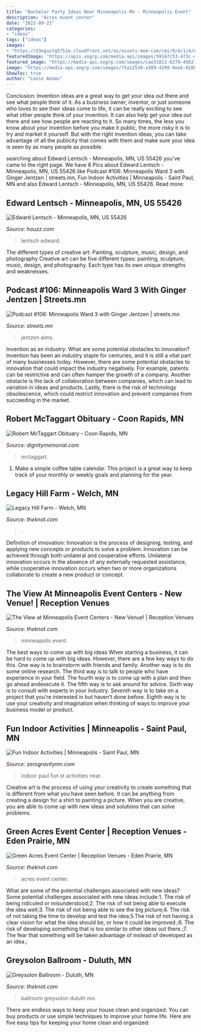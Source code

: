 ```yaml
---
title: "Bachelor Party Ideas Near Minneapolis Mn - Minneapolis Event"
description: "Acres event center"
date: "2022-09-21"
categories:
- "ideas"
tags: ["ideas"]
images:
- "https://d3eguztg5751m.cloudfront.net/as/assets-mem-com/cmi/9/4/1/4/8884149/20191011_091411818_0_orig.jpg/-/robert-mctaggart-coon-rapids-mn-obituary.jpg?a.balancewhite=true&amp;crop=(27.743190661478596%2C33.83333333333333%2C272.60700389105056%2C445.875)&amp;cropxunits=310&amp;cropyunits=464"
featuredImage: "https://apis.xogrp.com/media-api/images/59167c53-473c-4da3-81df-80e07ab39cf4~rs_2001.480.fit"
featured_image: "https://media-api.xogrp.com/images/cae31811-6279-4982-9047-967426f4b2ca~rs_720.480"
image: "https://media-api.xogrp.com/images/75a12530-a309-4209-9eeb-810b5e3f9ebd~rs_720.480"
ShowToc: true
author: "Lonie Adams"
---
```



Conclusion: Invention ideas are a great way to get your idea out there and see what people think of it.
As a business owner, inventor, or just someone who loves to see their ideas come to life, it can be really exciting to see what other people think of your invention. It can also help get your idea out there and see how people are reacting to it. So many times, the less you know about your invention before you make it public, the more risky it is to try and market it yourself. But with the right invention ideas, you can take advantage of all the publicity that comes with them and make sure your idea is seen by as many people as possible.

	

		
searching about Edward Lentsch - Minneapolis, MN, US 55426 you've came to the right page. We have 8 Pics about Edward Lentsch - Minneapolis, MN, US 55426 like Podcast #106: Minneapolis Ward 3 with Ginger Jentzen | streets.mn, Fun Indoor Activities | Minneapolis - Saint Paul, MN and also Edward Lentsch - Minneapolis, MN, US 55426. Read more:
		
    
## Edward Lentsch - Minneapolis, MN, US 55426

<img loading=lazy src="https://st.hzcdn.com/fimgs/d101823701c29427_6411-w247-h247-b0-p0--.jpg" onerror="this.onerror=null;this.src='https://tse4.mm.bing.net/th?id=OIP.goJg2VWrRFZzhR7Q4RM-YAAAAA&amp;pid=15.1';" alt="Edward Lentsch - Minneapolis, MN, US 55426">

_Source: houzz.com_

>lentsch edward. 

	

The different types of creative art: Painting, sculpture, music, design, and photography
Creative art can be five different types: painting, sculpture, music, design, and photography. Each type has its own unique strengths and weaknesses.

    
## Podcast #106: Minneapolis Ward 3 With Ginger Jentzen | Streets.mn

<img loading=lazy src="https://3kpnuxym9k04c8ilz2quku1czd-wpengine.netdna-ssl.com/wp-content/uploads/2017/10/ginger-jentzen.jpg?is-pending-load=1" onerror="this.onerror=null;this.src='https://tse4.mm.bing.net/th?id=OIP.GROI_k6PN-ss9OEE6zRTkAHaE8&amp;pid=15.1';" alt="Podcast #106: Minneapolis Ward 3 with Ginger Jentzen | streets.mn">

_Source: streets.mn_

>jentzen aims. 

	

Invention as an industry: What are some potential obstacles to innovation?
Invention has been an industry staple for centuries, and it is still a vital part of many businesses today. However, there are some potential obstacles to innovation that could impact the industry negatively. For example, patents can be restrictive and can often hamper the growth of a company. Another obstacle is the lack of collaboration between companies, which can lead to variation in ideas and products. Lastly, there is the risk of technology obsolescence, which could restrict innovation and prevent companies from succeeding in the market.

    
## Robert McTaggart Obituary - Coon Rapids, MN

<img loading=lazy src="https://d3eguztg5751m.cloudfront.net/as/assets-mem-com/cmi/9/4/1/4/8884149/20191011_091411818_0_orig.jpg/-/robert-mctaggart-coon-rapids-mn-obituary.jpg?a.balancewhite=true&amp;crop=(27.743190661478596%2C33.83333333333333%2C272.60700389105056%2C445.875)&amp;cropxunits=310&amp;cropyunits=464" onerror="this.onerror=null;this.src='https://tse2.mm.bing.net/th?id=OIP.L-D29ZXFpu2G9bmcwLUlmQHaMe&amp;pid=15.1';" alt="Robert McTaggart Obituary - Coon Rapids, MN">

_Source: dignitymemorial.com_

>mctaggart. 

	

1. Make a simple coffee table calendar. This project is a great way to keep track of your monthly or weekly goals and planning for the year.

    
## Legacy Hill Farm - Welch, MN

<img loading=lazy src="https://media-api.xogrp.com/images/9e1334c9-3fd1-4f13-813f-dd30163e8f28~rs_2001.480.fit.jpg" onerror="this.onerror=null;this.src='https://tse4.mm.bing.net/th?id=OIP.n7UBxQyk2uQccZGLHw0FigHaE8&amp;pid=15.1';" alt="Legacy Hill Farm - Welch, MN">

_Source: theknot.com_

>. 

	

Definition of innovation:
Innovation is the process of designing, testing, and applying new concepts or products to solve a problem. Innovation can be achieved through both unilateral and cooperative efforts. Unilateral innovation occurs in the absence of any externally requested assistance, while cooperative innovation occurs when two or more organizations collaborate to create a new product or concept.

    
## The View At Minneapolis Event Centers - New Venue! | Reception Venues

<img loading=lazy src="https://media-api.xogrp.com/images/75a12530-a309-4209-9eeb-810b5e3f9ebd~rs_720.480" onerror="this.onerror=null;this.src='https://tse1.mm.bing.net/th?id=OIP.gdELDGaJvTzEw_ZvAGgUbwHaE8&amp;pid=15.1';" alt="The View at Minneapolis Event Centers - New Venue! | Reception Venues">

_Source: theknot.com_

>minneapolis event. 

	

The best ways to come up with big ideas
When starting a business, it can be hard to come up with big ideas. However, there are a few key ways to do this. One way is to brainstorm with friends and family. Another way is to do some online research. The third way is to talk to people who have experience in your field. The fourth way is to come up with a plan and then go ahead andexecute it. The fifth way is to ask around for advice. Sixth way is to consult with experts in your industry. Seventh way is to take on a project that you’re interested in but haven’t done before. Eighth way is to use your creativity and imagination when thinking of ways to improve your business model or product.

    
## Fun Indoor Activities | Minneapolis - Saint Paul, MN

<img loading=lazy src="https://zerogravitymn.com/wp-content/uploads/2018/08/Fun-Indoor-Activities-Near-St.-Paul-825x340.jpg" onerror="this.onerror=null;this.src='https://tse1.mm.bing.net/th?id=OIP.ZUaDcvZKkLgobXCuEUt1NgHaDD&amp;pid=15.1';" alt="Fun Indoor Activities | Minneapolis - Saint Paul, MN">

_Source: zerogravitymn.com_

>indoor paul fun st activities near. 

	

Creative art is the process of using your creativity to create something that is different from what you have seen before. It can be anything from creating a design for a shirt to painting a picture. When you are creative, you are able to come up with new ideas and solutions that can solve problems.

    
## Green Acres Event Center | Reception Venues - Eden Prairie, MN

<img loading=lazy src="https://media-api.xogrp.com/images/cae31811-6279-4982-9047-967426f4b2ca~rs_720.480" onerror="this.onerror=null;this.src='https://tse2.mm.bing.net/th?id=OIP.f4itcCmhGvHX23qjQHgB3AHaE8&amp;pid=15.1';" alt="Green Acres Event Center | Reception Venues - Eden Prairie, MN">

_Source: theknot.com_

>acres event center. 

	

What are some of the potential challenges associated with new ideas?
Some potential challenges associated with new ideas include:1. The risk of being ridiculed or misunderstood;2. The risk of not being able to execute the idea well;3. The risk of not being able to see the big picture;4. The risk of not taking the time to develop and test the idea;5.The risk of not having a clear vision for what the idea should be, or how it could be improved.;6. The risk of developing something that is too similar to other ideas out there.;7. The fear that something will be taken advantage of instead of developed as an idea.;
    
## Greysolon Ballroom - Duluth, MN

<img loading=lazy src="https://apis.xogrp.com/media-api/images/59167c53-473c-4da3-81df-80e07ab39cf4~rs_2001.480.fit" onerror="this.onerror=null;this.src='https://tse3.mm.bing.net/th?id=OIP.u3BWVncaxAjlVlWDKfZSDgHaE7&amp;pid=15.1';" alt="Greysolon Ballroom - Duluth, MN">

_Source: theknot.com_

>ballroom greysolon duluth mn. 

	

There are endless ways to keep your house clean and organized. You can buy products or use simple techniques to improve your home life. Here are five easy tips for keeping your home clean and organized:

